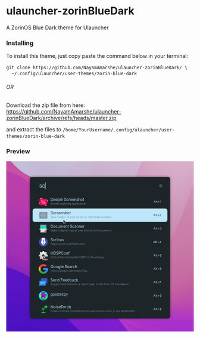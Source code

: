 # ulauncher-zorinBlueDark

A ZorinOS Blue Dark theme for Ulauncher

### Installing

To install this theme, just copy paste the command below in your terminal:

```
git clone https://github.com/NayamAmarshe/ulauncher-zorinBlueDark/ \
  ~/.config/ulauncher/user-themes/zorin-blue-dark
```

###### OR

Download the zip file from here: https://github.com/NayamAmarshe/ulauncher-zorinBlueDark/archive/refs/heads/master.zip

and extract the files to `/home/YourUsername/.config/ulauncher/user-themes/zorin-blue-dark`

### Preview

![A preview of the launcher](screenshot.jpg)
